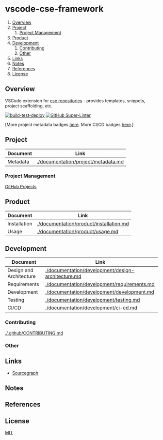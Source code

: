 # vscode-cse-framework

1. [Overview](#overview)
2. [Project](#project)
   1. [Project Management](#project-management)
3. [Product](#product)
4. [Development](#development)
   1. [Contributing](#contributing)
   2. [Other](#other)
5. [Links](#links)
6. [Notes](#notes)
7. [References](#references)
8. [License](#license)

## Overview

VSCode extension for [cse repositories](https://github.com/computer-science-engineering)  - provides templates, snippets, project scaffolding, etc.

[![build-test-deploy](https://github.com/computer-science-engineering/vscode-cse-framework/workflows/build-test-deploy/badge.svg)](https://github.com/computer-science-engineering/vscode-cse-framework/actions)
[![GitHub Super-Linter](https://github.com/computer-science-engineering/vscode-cse-framework/workflows/Lint%20Code%20Base/badge.svg)](https://github.com/computer-science-engineering/vscode-cse-framework/actions)

[More project metadata badges [here](./documentation/project/metadata.md). More CI/CD badges [here](./documentation/development/ci-cd.md#current-status).]

## Project

| Document | Link                                                                       |
| -------- | -------------------------------------------------------------------------- |
| Metadata | [./documentation/project/metadata.md](./documentation/project/metadata.md) |

### Project Management

[GitHub Projects](https://github.com/computer-science-engineering/vscode-cse-framework/projects)

## Product

| Document     | Link                                                                               |
| ------------ | ---------------------------------------------------------------------------------- |
| Installation | [./documentation/product/installation.md](./documentation/product/installation.md) |
| Usage        | [./documentation/product/usage.md](./documentation/product/usage.md)               |

## Development

| Document                | Link                                                                                                     |
| ----------------------- | -------------------------------------------------------------------------------------------------------- |
| Design and Architecture | [./documentation/development/design-architecture.md](./documentation/development/design-architecture.md) |
| Requirements            | [./documentation/development/requirements.md](./documentation/development/requirements.md)               |
| Development             | [./documentation/development/development.md](./documentation/development/development.md)                 |
| Testing                 | [./documentation/development/testing.md](./documentation/development/testing.md)                         |
| CI/CD                   | [./documentation/development/ci-cd.md](./documentation/development/ci-cd.md)                             |

### Contributing

[./.github/CONTRIBUTING.md](./.github/CONTRIBUTING.md)

### Other

## Links

- [Sourcegraph](https://sourcegraph.com/github.com/computer-science-engineering/vscode-cse-framework/)

## Notes

## References

## License

[MIT](https://github.com/computer-science-engineering/vscode-cse-framework/blob/master/LICENSE)
